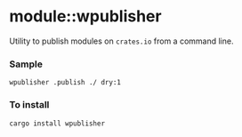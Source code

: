 # module::wpublisher

Utility to publish modules on `crates.io` from a command line.

### Sample

``` shell
wpublisher .publish ./ dry:1
```

### To install

```
cargo install wpublisher
```
